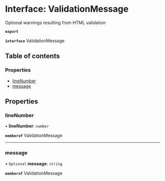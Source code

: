# Interface: ValidationMessage

Optional warnings resulting from HTML validation

**`export`**

**`interface`** ValidationMessage

## Table of contents

### Properties

- [lineNumber](ValidationMessage.md#linenumber)
- [message](ValidationMessage.md#message)

## Properties

### <a id="linenumber" name="linenumber"></a> lineNumber

• **lineNumber**: `number`

**`memberof`** ValidationMessage

___

### <a id="message" name="message"></a> message

• `Optional` **message**: `string`

**`memberof`** ValidationMessage
